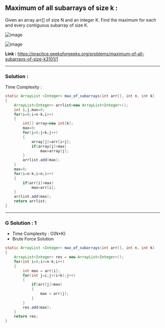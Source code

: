 ## Maximum of all subarrays of size k :
Given an array arr[] of size N and an integer K. Find the maximum for each and every contiguous subarray of size K.

![image](https://user-images.githubusercontent.com/23376002/158162370-ba398777-f6c5-4be9-8ea0-1a8de01fedf9.png)

![image](https://user-images.githubusercontent.com/23376002/158162427-92cea903-8948-4e63-b6a3-8bac34a54934.png)

**Link :** https://practice.geeksforgeeks.org/problems/maximum-of-all-subarrays-of-size-k3101/1


-------------------------------------------------------------------------------------------------------------------------------------------------------


### Solution :

Time Complexity :


```java
static ArrayList <Integer> max_of_subarrays(int arr[], int n, int k)
{
    ArrayList<Integer> arrlist=new ArrayList<Integer>();
    int i,j,max=0;
    for(i=0;i<n-k;i++)
    {
        int[] array=new int[k];
        max=0;
        for(j=0;j<k;j++)
        {
            array[j]=arr[i+j];
            if(array[j]>max)
                max=array[j];
        }
        arrlist.add(max);
    }
    max=0;
    for(i=n-k;i<n;i++)
    {
        if(arr[i]>max)
            max=arr[i];
    }
    arrlist.add(max);
    return arrlist;
}
```

-------------------------------------------------------------------------------------------------------------------------------------------------------


### G Solution : 1

- Time Complexity : O(N*K)
- Brute Force Solution


```java
static ArrayList <Integer> max_of_subarrays(int arr[], int n, int k)
{
    ArrayList<Integer> res = new ArrayList<Integer>();
    for(int i=0;i<=n-k;i++)
    {
        int max = arr[i];
        for(int j=i;j<(i+k);j++)
        {
            if(arr[j]>max)
            {
                max = arr[j];
            }
        }
        res.add(max);
    }
    return res;
}
```
